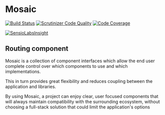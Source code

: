 # Mosaic

[![Build Status](https://travis-ci.org/Mosaic/Routing.svg?branch=master)](https://travis-ci.org/Mosaic/Routing)
[![Scrutinizer Code Quality](https://scrutinizer-ci.com/g/Mosaic/Routing/badges/quality-score.png?b=master)](https://scrutinizer-ci.com/g/Mosaic/Routing/?branch=master)
[![Code Coverage](https://scrutinizer-ci.com/g/Mosaic/Routing/badges/coverage.png?b=master)](https://scrutinizer-ci.com/g/Mosaic/Routing/?branch=master)

[![SensioLabsInsight](https://insight.sensiolabs.com/projects/72401a24-c26f-46a4-b9e8-b5ccd1ae1c43/big.png)](https://insight.sensiolabs.com/projects/72401a24-c26f-46a4-b9e8-b5ccd1ae1c43)

## Routing component

Mosaic is a collection of component interfaces which allow the end user complete control over which components to use and which implementations.

This in turn provides great flexibility and reduces coupling between the application and libraries.

By using Mosaic, a project can enjoy clear, user focused components that will always maintain compatibility with the surrounding ecosystem, without choosing a full-stack solution that could limit the application's options